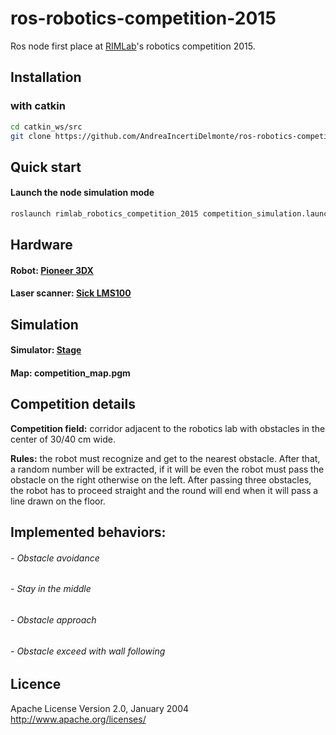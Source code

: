 # ros-robotics-competition-2015
Ros node first place at [RIMLab](http://rimlab.ce.unipr.it/)'s robotics competition 2015.


## Installation

### with catkin

``` bash
cd catkin_ws/src
git clone https://github.com/AndreaIncertiDelmonte/ros-robotics-competition-2015.git
```

## Quick start

#### Launch the node simulation mode

``` bash
roslaunch rimlab_robotics_competition_2015 competition_simulation.launch
```

## Hardware

#### Robot: [Pioneer 3DX](http://www.mobilerobots.com/researchrobots/pioneerp3dx.aspx)
#### Laser scanner: [Sick LMS100](http://www.sick.com/group/EN/home/products/product_news/laser_measurement_systems/Pages/lms100.aspx)

## Simulation

#### Simulator: [Stage](http://wiki.ros.org/stage)
#### Map: competition_map.pgm

## Competition details

**Competition field:** corridor adjacent to the robotics lab with obstacles in the center of 30/40 cm wide.

**Rules:** the robot must recognize and get to the nearest obstacle. After that, a random number will be extracted, if it will be even the robot must pass the obstacle on the right otherwise on the left.
After passing three obstacles, the robot has to proceed straight and the round will end when it will pass a line drawn on the floor.

## Implemented behaviors:

###### - Obstacle avoidance
###### - Stay in the middle
###### - Obstacle approach
###### - Obstacle exceed with wall following


## Licence
Apache License Version 2.0, January 2004 http://www.apache.org/licenses/
